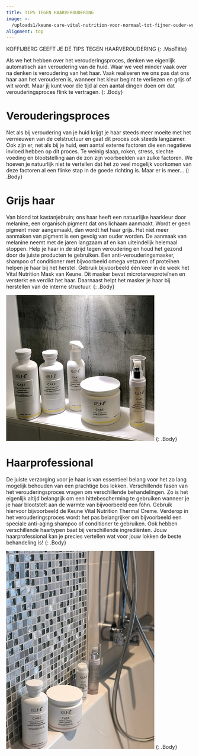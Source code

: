 ```yaml
---
title: TIPS TEGEN HAARVEROUDERING
image: >-
  /uploads1/keune-care-vital-nutrition-voor-normaal-tot-fijner-ouder-wordend-haar-1.jpg
alignment: top
---
```


KOFFIJBERG GEEFT JE DÉ TIPS TEGEN HAARVEROUDERING
{: .MsoTitle}

Als we het hebben over het verouderingsproces, denken we eigenlijk automatisch aan veroudering van de huid. Waar we veel minder vaak over na denken is veroudering van het haar. Vaak realiseren we ons pas dat ons haar aan het verouderen is, wanneer het kleur begint te verliezen en grijs of wit wordt. Maar jij kunt voor die tijd al een aantal dingen doen om dat verouderingsproces flink te vertragen.
{: .Body}

# Verouderingsproces

Net als bij veroudering van je huid krijgt je haar steeds meer moeite met het vernieuwen van de celstructuur en gaat dit proces ook steeds langzamer. Ook zijn er, net als bij je huid, een aantal externe factoren die een negatieve invloed hebben op dit proces. Te weinig slaap, roken, stress, slechte voeding en blootstelling aan de zon zijn voorbeelden van zulke factoren. We hoeven je natuurlijk niet te vertellen dat het zo veel mogelijk voorkomen van deze factoren al een flinke stap in de goede richting is. Maar er is meer…
{: .Body}

# Grijs haar

Van blond tot kastanjebruin; ons haar heeft een natuurlijke haarkleur door melanine, een organisch pigment dat ons lichaam aanmaakt. Wordt er geen pigment meer aangemaakt, dan wordt het haar grijs. Het niet meer aanmaken van pigment is een gevolg van ouder worden. De aanmaak van melanine neemt met de jaren langzaam af en kan uiteindelijk helemaal stoppen. Help je haar in de strijd tegen veroudering en houd het gezond door de juiste producten te gebruiken. Een anti-verouderingsmasker, shampoo of conditioner met bijvoorbeeld omega vetzuren of proteïnen helpen je haar bij het herstel. Gebruik bijvoorbeeld één keer in de week het Vital Nutrition Mask van Keune. Dit masker bevat microtarweproteïnen en versterkt en verdikt het haar. Daarnaast helpt het masker je haar bij herstellen van de interne structuur.
{: .Body}

![](/uploads1/keune-care-vital-nutrition-voor-normaal-tot-fijner-ouder-wordend-haar-1.jpg)
{: .Body}

# Haarprofessional

De juiste verzorging voor je haar is van essentieel belang voor het zo lang mogelijk behouden van een prachtige bos lokken. Verschillende fasen van het verouderingsproces vragen om verschillende behandelingen. Zo is het eigenlijk altijd belangrijk om een hittebescherming te gebruiken wanneer je je haar blootstelt aan de warmte van bijvoorbeeld een föhn. Gebruik hiervoor bijvoorbeeld de Keune Vital Nutrition Thermal Creme. Verderop in het verouderingsproces wordt het pas belangrijker om bijvoorbeeld een speciale anti-aging shampoo of conditioner te gebruiken. Ook hebben verschillende haartypen baat bij verschillende ingrediënten. Jouw haarprofessional kan je precies vertellen wat voor jouw lokken de beste behandeling is!
{: .Body}

![](/uploads1/keune-care-keratine-smooth-voor-dik-en-stug-haar.jpg)
{: .Body}